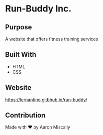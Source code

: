 # Run-Buddy Inc.

## Purpose
A website that offers fitness training services

## Built With
* HTML
* CSS

## Website
https://lernantino.gitbhub.io/run-buddy/

## Contribution
Made with ❤️ by Aaron Miscally
